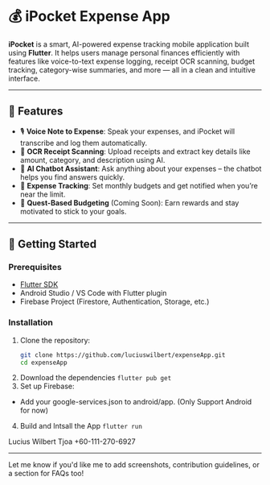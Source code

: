 # 💰 iPocket Expense App

**iPocket** is a smart, AI-powered expense tracking mobile application built using **Flutter**. It helps users manage personal finances efficiently with features like voice-to-text expense logging, receipt OCR scanning, budget tracking, category-wise summaries, and more — all in a clean and intuitive interface.

---

## 🚀 Features

- 🎙️ **Voice Note to Expense**: Speak your expenses, and iPocket will transcribe and log them automatically.
- 🧾 **OCR Receipt Scanning**: Upload receipts and extract key details like amount, category, and description using AI.
- 💬 **AI Chatbot Assistant**: Ask anything about your expenses – the chatbot helps you find answers quickly.
- 💼 **Expense Tracking**: Set monthly budgets and get notified when you’re near the limit.
- 🎯 **Quest-Based Budgeting** (Coming Soon): Earn rewards and stay motivated to stick to your goals.

---

## 📱 Getting Started

### Prerequisites

- [Flutter SDK](https://docs.flutter.dev/get-started/install/windows/mobile)
- Android Studio / VS Code with Flutter plugin
- Firebase Project (Firestore, Authentication, Storage, etc.)

### Installation

1. Clone the repository:
   ```bash
   git clone https://github.com/luciuswilbert/expenseApp.git
   cd expenseApp
2. Download the dependencies
   ```flutter pub get```
4. Set up Firebase:
- Add your google-services.json to android/app. (Only Support Android for now)
4. Build and Intsall the App
   ```flutter run```


Lucius Wilbert Tjoa
+60-111-270-6927

---

Let me know if you'd like me to add screenshots, contribution guidelines, or a section for FAQs too!
